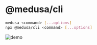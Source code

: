 # @medusa/cli

```sh
medusa <command> [...options]
npx @medusa/cli <command> [...options]
```

![demo](https://user-images.githubusercontent.com/35740512/156900792-96d7fa47-9461-4798-8d8b-eb6658f85267.gif)
